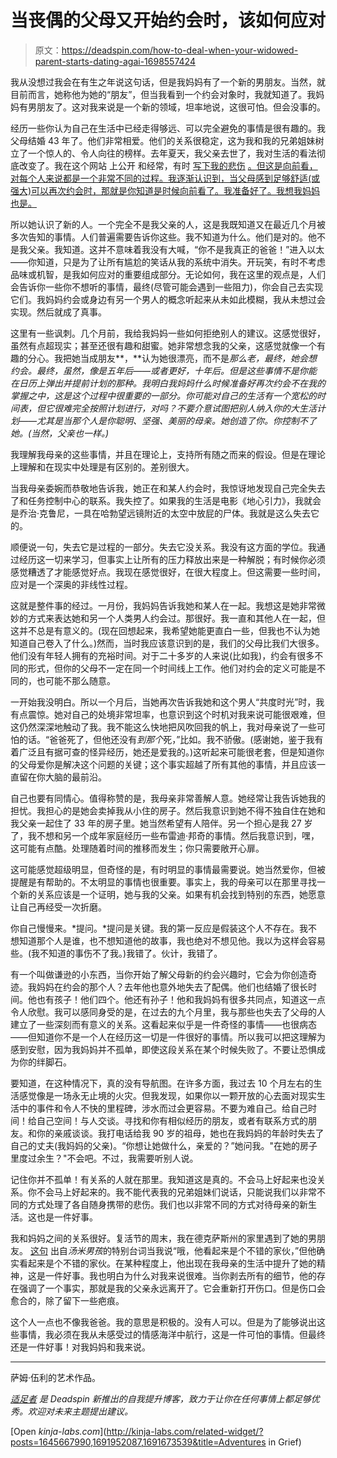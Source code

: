 # 当丧偶的父母又开始约会时，该如何应对

> 原文：<https://deadspin.com/how-to-deal-when-your-widowed-parent-starts-dating-agai-1698557424>

我从没想过我会在有生之年说这句话，但是我妈妈有了一个新的男朋友。当然，就目前而言，她称他为她的“朋友”，但当我看到一个约会对象时，我就知道了。我妈妈有男朋友了。这对我来说是一个新的领域，坦率地说，这很可怕。但会没事的。



经历一些你认为自己在生活中已经走得够远、可以完全避免的事情是很有趣的。我父母结婚 43 年了。他们非常相爱。他们的关系很稳定，这为我和我的兄弟姐妹树立了一个惊人的、令人向往的榜样。去年夏天，我父亲去世了，我对生活的看法彻底改变了。我在这个网站 上公开 和经常，有时 [写下我的悲伤](http://deadspin.com/if-you-have-a-heart-pull-for-smu-1692446918) [。但这是向前看，对每个人来说都是一个非常不同的过程。我逐渐认识到，当父母感到足够舒适(或强大)可以再次约会时，那就是你知道是时候向前看了。我准备好了。我想我妈妈也是。](http://gizmodo.com/youre-wrong-about-voicemail-1645667990)

所以她认识了新的人。一个完全不是我父亲的人，这是我既知道又在最近几个月被多次告知的事情。人们普遍需要告诉你这些。我不知道为什么。他们是对的。他不是我父亲。我知道。这并不意味着我没有大喊，“你不是我真正的爸爸！”进入以太——你知道，只是为了让所有尴尬的笑话从我的系统中消失。开玩笑，有时不考虑品味或机智，是我如何应对的重要组成部分。无论如何，我在这里的观点是，人们会告诉你一些你不想听的事情，最终(尽管可能会遇到一些阻力)，你会自己去实现它们。我妈妈约会或身边有另一个男人的概念听起来从未如此模糊，我从未想过会实现。然后就成了真事。

这里有一些讽刺。几个月前，我给我妈妈一些如何拒绝别人的建议。这感觉很好，虽然有点超现实；甚至还很有趣和甜蜜。她非常想念我的父亲，这感觉就像一个有趣的分心。我把她当成朋友**，**认为她很漂亮，而不是*那么老，最终，她会想约会。*最终*，虽然，像是五年后——或者更好，十年后。但是这些事情不是你能在日历上弹出并提前计划的那种。我明白我妈妈什么时候准备好再次约会不在我的掌握之中，这是这个过程中很重要的一部分。你可能对自己的生活有一个宽松的时间表，但它很难完全按照计划进行，对吗？不要介意试图把别人纳入你的大生活计划——尤其是当那个人是你聪明、坚强、美丽的母亲。她创造了你。你控制不了她。(当然，父亲也一样。)*

我理解我母亲的这些事情，并且在理论上，支持所有随之而来的假设。但是在理论上理解和在现实中处理是有区别的。差别很大。

当我母亲委婉而恭敬地告诉我，她正在和某人约会时，我惊讶地发现自己完全失去了和任务控制中心的联系。我失控了。如果我的生活是电影《地心引力》，我就会是乔治·克鲁尼，一具在哈勃望远镜附近的太空中放屁的尸体。我就是这么失去它的。

顺便说一句，失去它是过程的一部分。失去它没关系。我没有这方面的学位。我通过经历这一切来学习，但事实上让所有的压力释放出来是一种解脱；有时候你必须感觉糟透了才能感觉好点。我现在感觉很好，在很大程度上。但这需要一些时间，应对是一个深奥的非线性过程。

这就是整件事的经过。一月份，我妈妈告诉我她和某人在一起。我想这是她非常微妙的方式来表达她和另一个人类男人约会过。那很好。我一直和其他人在一起，但这并不总是有意义的。(现在回想起来，我希望她能更直白一些，但我也不认为她知道自己卷入了什么。)然而，当时我应该意识到的是，我们的父母比我们大很多。他们没有年轻人拥有的充裕时间。对于二十多岁的人来说(比如我)，约会有很多不同的形式，但你的父母不一定在同一个时间线上工作。他们对约会的定义可能是不同的，也可能不那么随意。

一开始我没明白。所以一个月后，当她再次告诉我她和这个男人“共度时光”时，我有点震惊。她对自己的处境非常坦率，也意识到这个时机对我来说可能很艰难，但这仍然深深地触动了我。我不能这么快地把风吹回我的帆上，我对母亲说了一些可怕的话。“爸爸死了，但他还没有*到那个*死，”比如。我不骄傲。(感谢她，鉴于我有着广泛且有据可查的怪异经历，她还是爱我的。)这听起来可能很老套，但是知道你的父母爱你是解决这个问题的关键；这个事实超越了所有其他的事情，并且应该一直留在你大脑的最前沿。

自己也要有同情心。值得称赞的是，我母亲非常善解人意。她经常让我告诉她我的担忧。我担心的是她会卖掉我从小住的房子。然后我意识到她不得不独自住在她和我父亲一起住了 33 年的房子里。她当然希望有人陪伴。另一个担心是我 27 岁了，我不想和另一个成年家庭经历一些布雷迪·邦奇的事情。然后我意识到，嘿，这可能有点酷。处理随着时间的推移而发生；你只需要敞开心扉。

这可能感觉超级明显，但奇怪的是，有时明显的事情最需要说。她当然爱你，但被提醒是有帮助的。不太明显的事情也很重要。事实上，我的母亲可以在那里寻找一个新的关系应该是一个证明，她与我的父亲。如果有机会找到特别的东西，她愿意让自己再经受一次折磨。

你自己慢慢来。*提问。*提问是关键。我的第一反应是假装这个人不存在。我不想知道那个人是谁，也不想知道他的故事，我也绝对不想见他。我以为这样会容易些。(我不知道的事伤不了我。)我错了。伙计，我错了。

有一个叫做谦逊的小东西，当你开始了解父母新的约会兴趣时，它会为你创造奇迹。我妈妈在约会的那个人？去年他也意外地失去了配偶。他们也结婚了很长时间。他也有孩子！他们四个。他还有孙子！他和我妈妈有很多共同点，知道这一点令人欣慰。我可以感同身受的是，在过去的九个月里，我与那些也失去了父母的人建立了一些深刻而有意义的关系。这看起来似乎是一件奇怪的事情——也很病态——但知道你不是一个人在经历这一切是一件很好的事情。所以我可以把这理解为感到安慰，因为我妈妈并不孤单，即使这段关系在某个时候失败了。不要让恐惧成为你的绊脚石。

要知道，在这种情况下，真的没有导航图。在许多方面，我过去 10 个月左右的生活感觉像是一场永无止境的火灾。但我发现，如果你以一颗开放的心去面对现实生活中的事件和令人不快的里程碑，涉水而过会更容易。不要为难自己。给自己时间！给自己空间！与人交谈。寻找和你有相似经历的朋友，或者有联系方式的朋友。和你的亲戚谈谈。我打电话给我 90 岁的祖母，她也在我妈妈的年龄时失去了自己的丈夫(我妈妈的父亲)。“你想让她做什么，亲爱的？”她问我。"在她的房子里度过余生？"不会吧。不过，我需要听别人说。

记住你并不孤单！有关系的人就在那里。我知道这是真的。不会马上好起来也没关系。你不会马上好起来的。我不能代表我的兄弟姐妹们说话，只能说我们以非常不同的方式处理了各自随身携带的悲伤。我们也以非常不同的方式对待母亲的新生活。这也是一件好事。

我和妈妈之间的关系很好。复活节的周末，我在德克萨斯州的家里遇到了她的男朋友。 [这句](https://www.youtube.com/watch?v=r1valYG9IVI) 出自*汤米男孩*的特别台词当我说“哦，他看起来是个不错的家伙，”但他确实看起来是个不错的家伙。在某种程度上，他出现在我母亲的生活中提升了她的精神，这是一件好事。我也明白为什么对我来说很难。当你剥去所有的细节，他的存在强调了一个事实，那就是我的父亲永远离开了。它会重新打开伤口。但是伤口会愈合的，除了留下一些疤痕。

这个人一点也不像我爸爸。我的意思是积极的。没有人可以。但是为了能够说出这些事情，我必须在我从未感受过的情感海洋中航行，这是一件可怕的事情。但最终还是一件好事！对我妈妈和我来说。

* * *

萨姆·伍利的艺术作品。

[*适足者*](http://adequateman.deadspin.com/) *是 Deadspin 新推出的自我提升博客，致力于让你在任何事情上都足够优秀。欢迎对未来主题提出建议。*

[Open *kinja-labs.com*](http://kinja-labs.com/related-widget/?posts=1645667990,1691952087,1691673539&title=Adventures in Grief)